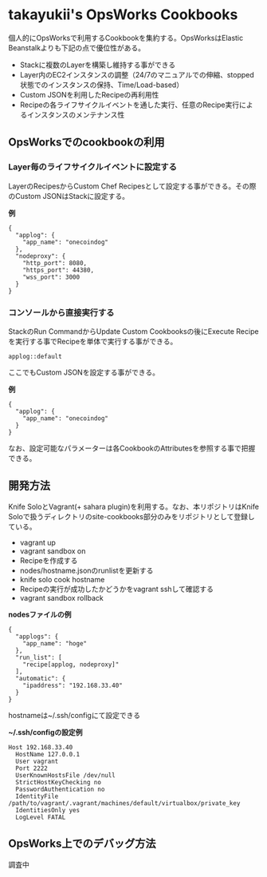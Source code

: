 takayukii's OpsWorks Cookbooks
==============

個人的にOpsWorksで利用するCookbookを集約する。OpsWorksはElastic Beanstalkよりも下記の点で優位性がある。

* Stackに複数のLayerを構築し維持する事ができる
* Layer内のEC2インスタンスの調整（24/7のマニュアルでの伸縮、stopped状態でのインスタンスの保持、Time/Load-based）
* Custom JSONを利用したRecipeの再利用性
* Recipeの各ライフサイクルイベントを通した実行、任意のRecipe実行によるインスタンスのメンテナンス性

OpsWorksでのcookbookの利用
----------

### Layer毎のライフサイクルイベントに設定する

LayerのRecipesからCustom Chef Recipesとして設定する事ができる。その際のCustom JSONはStackに設定する。

__例__

```
{
  "applog": {
    "app_name": "onecoindog"
  },
  "nodeproxy": {
    "http_port": 8080,
    "https_port": 44380,
    "wss_port": 3000
  }
}
```

### コンソールから直接実行する

StackのRun CommandからUpdate Custom Cookbooksの後にExecute Recipeを実行する事でRecipeを単体で実行する事ができる。

```
applog::default
```

ここでもCustom JSONを設定する事ができる。

__例__

```
{
  "applog": {
    "app_name": "onecoindog"
  }
}
```

なお、設定可能なパラメーターは各CookbookのAttributesを参照する事で把握できる。


開発方法
----------

Knife SoloとVagrant(+ sahara plugin)を利用する。なお、本リポジトリはKnife Soloで扱うディレクトリのsite-cookbooks部分のみをリポジトリとして登録している。

* vagrant up
* vagrant sandbox on
* Recipeを作成する
* nodes/hostname.jsonのrunlistを更新する
* knife solo cook hostname
* Recipeの実行が成功したかどうかをvagrant sshして確認する
* vagrant sandbox rollback

__nodesファイルの例__

```
{
  "applogs": {
    "app_name": "hoge"
  },
  "run_list": [
    "recipe[applog, nodeproxy]"
  ],
  "automatic": {
    "ipaddress": "192.168.33.40"
  }
}
```

hostnameは~/.ssh/configにて設定できる

__~/.ssh/configの設定例__

```
Host 192.168.33.40 
  HostName 127.0.0.1
  User vagrant
  Port 2222
  UserKnownHostsFile /dev/null
  StrictHostKeyChecking no
  PasswordAuthentication no
  IdentityFile /path/to/vagrant/.vagrant/machines/default/virtualbox/private_key
  IdentitiesOnly yes
  LogLevel FATAL
```

OpsWorks上でのデバッグ方法
----------

調査中
